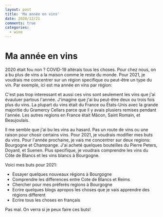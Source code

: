 ```yaml
---
layout: post
title: 'Ma année en vins'
date: 2020/12/21
comments: true
categories:
  - wine
---
```


# Ma année en vins

<p/>

2020 était fou non ? COVID-19 altérais tous les choses. Pour chez nous, on a bu plus de vins a la maison comme le reste du monde. Pour 2021,
je voudrais me concentrer sur un région specifique ou peut-être un type du vin. Par exemple, ici est ma année en vins par région:

<p/>

<wine-region></wine-region>

<p/>

C'est pas trop interessant et aussi ces vins sont seulement les vins que j'ai évauluer partous l'année. J'imagine que j'ai bu peut-être deux ou trois
fois plus du vins. La plupart du vins était du France ou États-Unis avec la grande majoritie du Gramercy Cellars parce que
il y avais plusiers remises pendant l'année. Les autres regions en France était Mâcon, Saint Romain, et Beaujoulais.

Il me semble que j'ai bu les vins au hasard. Pas un route de vins ou une raison pour chosir certains vins. Pour 2021, je voudrais modifier
mes buts du vins. Pour l'année prochaine, je vais me concentrer sur deux regions: Bourgogne et Champange. J'ai acheté quelques bouteilles
du Pierre Peters, Doyard, et Suenen. Plus specifique, je voudrais comprendre les vins du Côte de Blancs et les vins blancs à Bourgogne.

Voici mes buts pour 2021:

- Essayer quelques nouveaux régions à Bourgogne
- Comprendre les differences entre Cote de Blancs et Reims
- Chercher pour mes préferés regions à Bourgogne
- Ecrire quelques blogs apropos les choses que je vais apprendre des régions different
- Ecrire tous les choses en français

Pas mal. On verra si je peux faire ces buts!
